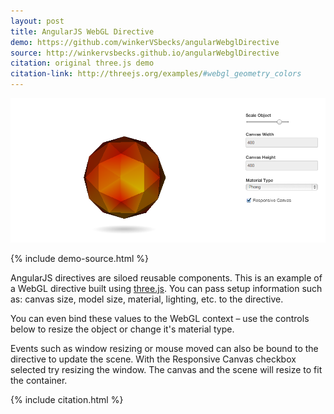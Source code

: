 ```yaml
---
layout: post
title: AngularJS WebGL Directive
demo: https://github.com/winkerVSbecks/angularWebglDirective
source: http://winkervsbecks.github.io/angularWebglDirective
citation: original three.js demo
citation-link: http://threejs.org/examples/#webgl_geometry_colors
---
```


![angularJS webGL Directive](/public/img/angularWebGL.png)

{% include demo-source.html %}

AngularJS directives are siloed reusable components. This is an example of a WebGL directive built using [three.js](http://threejs.org/). You can pass setup information such as: canvas size, model size, material, lighting, etc. to the directive.

You can even bind these values to the WebGL context – use the controls below to resize the object or change it's material type.

Events such as window resizing or mouse moved can also be bound to the directive to update the scene. With the Responsive Canvas checkbox selected try resizing the window. The canvas and the scene will resize to fit the container.

{% include citation.html %}

